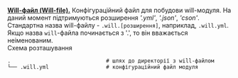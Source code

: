 [**Will-файл (Will-file).**](#will-file) Конфігураційний файл для побудови will-модуля. На даний момент підтримуються розширення _'.yml'_, _'.json'_, _'cson'_. Стандартна назва will-файлу - `.will.[розширення]`, наприклад, `.will.yml`. Якщо назва `will`-файла починається з '.', то він вважається неіменованим.  
Схема розташування  

```
.                              # шлях до директорії з will-файлом
└── .will.yml                  # конфігураційний файл модуля

```